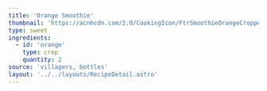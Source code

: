 ```yaml
---
title: 'Orange Smoothie'
thumbnail: 'https://acnhcdn.com/2.0/CookingIcon/FtrSmoothieOrangeCropped.png'
type: sweet
ingredients:
  - id: 'orange'
    type: crop
    quantity: 2
source: 'villagers, bottles'
layout: '../../layouts/RecipeDetail.astro'
---
```

